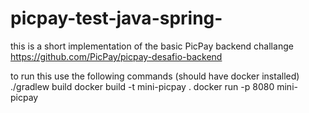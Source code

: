 # picpay-test-java-spring-

this is a short implementation of the basic PicPay backend challange https://github.com/PicPay/picpay-desafio-backend 

to run this use the following commands (should have docker installed)
./gradlew build
docker build -t mini-picpay .
docker run -p 8080 mini-picpay

